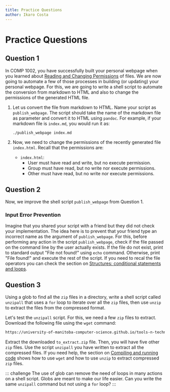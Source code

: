 ```yaml
---
title: Practice Questions
author: Ikaro Costa
---
```


Practice Questions
==================

Question 1
----------

In COMP 1002, you have successfully built your personal webpage when
you learned about [Reading and Changing Permissions](https://university-of-manitoba-computer-science.github.io/tools-n-techniques/topic05/topic-4.html) of files. We are now
going to automate a few of those processes in building (or updating) your personal
webpage. For this, we are going to write a shell script to automate the conversion
from markdown to HTML and also to change the permissions of the generated HTML
file.

1. Let us convert the file from markdown to HTML. Name your script as
`publish_webpage`. The script should take the name of the markdown file as parameter
and convert it to HTML using `pandoc`. For example, if your markdown file is
`index.md`, you would run it as:

    ```bash
    ./publish_webpage index.md
    ```

2. Now, we need to change the permissions of the recently generated file
`index.html`. Recall that the permissions are:

    * `index.html`:
        * User must have read and write, but no execute permission.
        * Group must have read, but no write nor execute permissions.
        * Other must have read, but no write nor execute permissions.

Question 2
----------

Now, we improve the shell script `publish_webpage` from Question 1. 

### Input Error Prevention

Imagine
that you shared your script with a friend but they did not check your implementation.
The idea here is to prevent that your friend type an incorrect name as the argument
of `publish_webpage`. For this, before performing any action in the script
`publish_webpage`, check if the file passed on the command line by the user actually
exists. If the file do not exist, print to standard output "File not found!" using `echo`
command. Otherwise, print "File found!" and execute the rest of the script.
If you need to recal the file operators you can check the section on
[Structures: conditional statements and loops](https://university-of-manitoba-computer-science.github.io/tools-n-techniques/topic09/topic-4.html).

Question 3
----------

Using a glob to find all the `zip` files in a directory, write a shell script
called `unzipall` that uses a `for` loop to iterate over all the `zip` files,
then use `unzip` to extract the files from the compressed format.

Let's test the `unzipall` script. For this, we need a few `zip` files to extract.
Download the following file using the `wget` command:

```bash
https://university-of-manitoba-computer-science.github.io/tools-n-techniques/topic09/to_extract.zip
```
Extract the downloaded `to_extract.zip` file. Then, you will have five other
`zip` files. Use the script `unzipall` you have written to extract all the
compressed files. If you need help, the section on [Compiling and running code](https://university-of-manitoba-computer-science.github.io/tools-n-techniques/topic03/topic-2.html)
shows how to use `wget` and how to use `unzip` to extract compressed `zip` files.

::: challenge
The use of glob can remove the need of loops in many actions on a shell script.
Globs are meant to make our life easier. Can you write the same `unzipall` command
but not using a `for` loop?
:::
